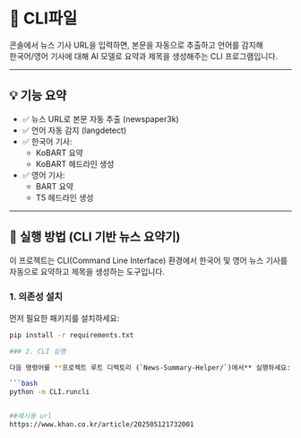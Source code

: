# 📰 CLI파일

콘솔에서 뉴스 기사 URL을 입력하면,
본문을 자동으로 추출하고 언어를 감지해  
한국어/영어 기사에 대해 AI 모델로 요약과 제목을 생성해주는 CLI 프로그램입니다.

---

## 💡 기능 요약

- ✅ 뉴스 URL로 본문 자동 추출 (newspaper3k)
- ✅ 언어 자동 감지 (langdetect)
- ✅ 한국어 기사:
  - KoBART 요약
  - KoBART 헤드라인 생성
- ✅ 영어 기사:
  - BART 요약
  - T5 헤드라인 생성

---


## 🚀 실행 방법 (CLI 기반 뉴스 요약기)

이 프로젝트는 CLI(Command Line Interface) 환경에서 한국어 및 영어 뉴스 기사를 자동으로 요약하고 제목을 생성하는 도구입니다.

### 1. 의존성 설치

먼저 필요한 패키지를 설치하세요:

```bash
pip install -r requirements.txt

### 2. CLI 실행

다음 명령어를 **프로젝트 루트 디렉토리 (`News-Summary-Helper/`)에서** 실행하세요:

```bash
python -m CLI.runcli


##예시용 url
https://www.khan.co.kr/article/202505121732001
